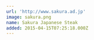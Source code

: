 ```yaml
---
url: 'http://www.sakura.ad.jp'
image: sakura.png
name: Sakura Japanese Steak
added: 2015-04-15T07:25:18.000Z
---
```

